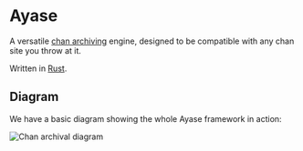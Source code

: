 # Ayase
A versatile [chan archiving](http://archiveteam.org/index.php?title=4chan) engine, designed to be compatible with any chan site you throw at it.

Written in [Rust](https://www.rust-lang.org/en-US/).

## Diagram

We have a basic diagram showing the whole Ayase framework in action:

![Chan archival diagram](https://u.sicp.me/aDxhn.svg)
